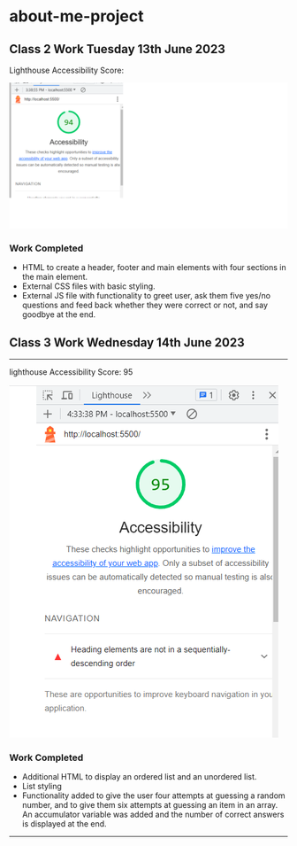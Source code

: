 # about-me-project

## Class 2 Work Tuesday 13th June 2023

Lighthouse Accessibility Score:

![Lighthouse Accessibility Screen Shot](/Screenshot%202023-06-13%20164819.png "Lighthouse Accessibility Screen Shot")

### Work Completed

- HTML to create a header, footer and main elements with four sections in the main element.
- External CSS files with basic styling.
- External JS file with functionality to greet user, ask them five yes/no questions and feed back whether they were correct or not, and say goodbye at the end.

## Class 3 Work Wednesday 14th June 2023

---

lighthouse Accessibility Score: 95

![Lighthouse Accessibility Screen Shot 14th June](/Screenshot%202023-06-14%20163428.png "Lighthouse Accessibility Screen Shot 14th June")

### Work Completed

- Additional HTML to display an ordered list and an unordered list.
- List styling
- Functionality added to give the user four attempts at guessing a random number, and to give them six attempts at guessing an item in an array. An accumulator variable was added and the number of correct answers is displayed at the end.

---
